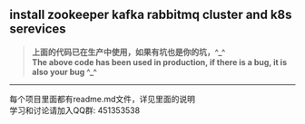 ## **install zookeeper kafka rabbitmq cluster and k8s serevices** ##
>**上面的代码已在生产中使用，如果有坑也是你的坑，^_^**   
>**The above code has been used in production, if there is a bug, it is also your bug ^_^**
---
每个项目里面都有readme.md文件，详见里面的说明    
学习和讨论请加入QQ群: 451353538
